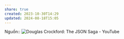 ```yaml
---
share: true
created: 2023-10-30T14:29
updated: 2024-08-18T15:05
---
```

Nguồn:: ![Douglas Crockford: The JSON Saga - YouTube](https://youtu.be/-C-JoyNuQJs?si=eJMzD1x3jp0rRjZj&t=761)